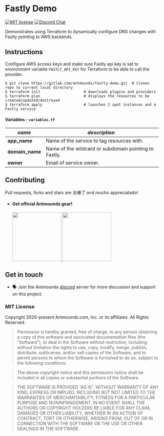 # Fastly Demo
[![MIT license](http://img.shields.io/badge/license-MIT-blue.svg)](http://opensource.org/licenses/MIT) [![Discord Chat](https://img.shields.io/discord/299962468581638144.svg?logo=discord)](https://discord.gg/dw3Dam2)

Demonstrates using Terraform to dynamically configure DNS changes with Fastly pointing to AWS backends.

## Instructions
Configure AWS access keys and make sure Fastly api key is set to environment variable `FASTLY_API_KEY` for Terraform to be able to call the provider. 
```
$ git clone https://gitlab.com/antmounds/fastly-demo.git  # clones repo to current local directory
$ terraform init               	 	# downloads plugins and providers
$ terraform plan                	# displays the resources to be created/updated/destroyed
$ terraform apply                 	# launches 2 spot instances and a Fastly service
```

#### Variables - `variables.tf`
| *name* | *description* |
| ------ | ------ |
| **app_name** | Name of the service to tag resources with. |
| **domain_name** | Name of the wildcard or subdomain pointing to Fastly. |
| **owner** | Email of service owner. |

## Contributing
Pull requests, forks and stars are 太棒了 and mucho appreciatado!

- #### Get official Antmounds gear!
	<a href="https://streamlabs.com/Antmounds/#/merch">
		<img src="https://cdn.streamlabs.com/merch/panel8.png" width="160">
	</a>
	<a href="https://shop.spreadshirt.com/Antmounds">
		<img src="https://image.spreadshirtmedia.com/content/asset/sprd-logo_horizontal.svg" width="160">
	</a>

## Get in touch
* :speaking_head: Join the Antmounds [discord](https://discord.gg/VtFkvSv) server for more discussion and support on this project.

### MIT License
Copyright 2020-present Antmounds.com, Inc. or its affiliates. All Rights Reserved.

>Permission is hereby granted, free of charge, to any person obtaining a copy of this software and associated documentation files (the “Software”), to deal in the Software without restriction, including without limitation the rights to use, copy, modify, merge, publish, distribute, sublicense, and/or sell copies of the Software, and to permit persons to whom the Software is furnished to do so, subject to the following conditions:

>The above copyright notice and this permission notice shall be included in all copies or substantial portions of the Software.

>THE SOFTWARE IS PROVIDED “AS IS”, WITHOUT WARRANTY OF ANY KIND, EXPRESS OR IMPLIED, INCLUDING BUT NOT LIMITED TO THE WARRANTIES OF MERCHANTABILITY, FITNESS FOR A PARTICULAR PURPOSE AND NONINFRINGEMENT. IN NO EVENT SHALL THE AUTHORS OR COPYRIGHT HOLDERS BE LIABLE FOR ANY CLAIM, DAMAGES OR OTHER LIABILITY, WHETHER IN AN ACTION OF CONTRACT, TORT OR OTHERWISE, ARISING FROM, OUT OF OR IN CONNECTION WITH THE SOFTWARE OR THE USE OR OTHER DEALINGS IN THE SOFTWARE.
